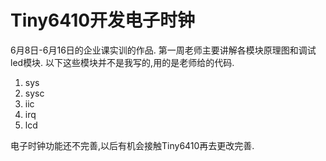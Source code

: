 # Tiny6410开发电子时钟
6月8日-6月16日的企业课实训的作品.
第一周老师主要讲解各模块原理图和调试led模块.
以下这些模块并不是我写的,用的是老师给的代码.
1. sys
2. sysc
3. iic
4. irq
5. lcd

<tr/>
电子时钟功能还不完善,以后有机会接触Tiny6410再去更改完善.
